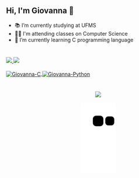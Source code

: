 ## Hi, I'm Giovanna 🥰

- 📚 I’m currently studying at UFMS
- 👩‍💻 I'm attending classes on Computer Science
- 🌱 I’m currently learning C programming language

#  

<div>
  <a href="https://github.com/GiovannaRMendes">
  <img height="150em" src="https://github-readme-stats.vercel.app/api?username=GiovannaRMendes&show_icons=true&theme=dracula&include_all_commits=true&count_private=true"/>
  <img height="150em" src="https://github-readme-stats.vercel.app/api/top-langs/?username=GiovannaRMendes&layout=compact&langs_count=7&theme=dracula"/>
</div>
 
  
<div style="display: inline_block"><br>
  <img align="center" alt="Giovanna-C" height="35" width="45" src="https://cdn.jsdelivr.net/gh/devicons/devicon/icons/c/c-original.svg">
  <img align="center" alt="Giovanna-Python" height="35" width="45" src="https://cdn.jsdelivr.net/gh/devicons/devicon/icons/python/python-original.svg">
</div>
  
# 
 <div align="center"> 
   <a href="https://instagram.com/mendes_gigih" target="_blank"><img src="https://img.shields.io/badge/-Instagram-%23E4405F?style=for-the-badge&logo=instagram&logoColor=white" target="_blank"></a>
   
   ![Snake animation](https://github.com/GiovannaRMendes/GiovannaRMendes/blob/output/github-contribution-grid-snake.svg)
    
</div>
